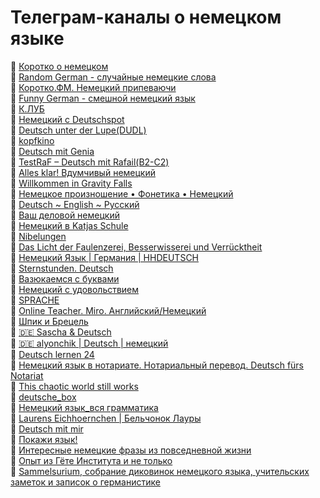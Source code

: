 # Телеграм-каналы о немецком языке  
🔸 [Коротко о немецком](https://t.me/korotko_de)  
🔸 [Random German - случайные немецкиe слова](https://t.me/RandomGerman)  
🔸 [Коротко.ФМ. Немецкий припеваючи](https://t.me/KorotkoFM)  
🔸 [Funny German - смешной немецкий язык](https://t.me/FunnyGerman)  
🔸 [К.ЛУБ](https://t.me/korotko_club)  
🔸 [Немецкий с Deutschspot](https://t.me/deutschspot)  
🔸 [Deutsch unter der Lupe(DUDL)](https://t.me/deutsch_dudl)  
🔸 [kopfkino](https://t.me/kpfkino)  
🔸 [Deutsch mit Genia](https://t.me/deutsch_mit_Genia)  
🔸 [TestRaF – Deutsch mit Rafail(B2-C2)](https://t.me/testrafde)  
🔸 [Alles klar! Вдумчивый немецкий](https://t.me/alles_klar)  
🔸 [Willkommen in Gravity Falls](https://t.me/gravity_falls_de)  
🔸 [Немецкое произношение • Фонетика • Немецкий](https://t.me/phonetikmitarseniy)  
🔸 [Deutsch ~ English ~ Русский](https://t.me/deu_eng_rus)  
🔸 [Ваш деловой немецкий](https://t.me/businessger)  
🔸 [Немецкий в Katjas Schule](https://t.me/C1_Deutsch)  
🔸 [Nibelungen](https://t.me/schnellde)  
🔸 [Das Licht der Faulenzerei, Besserwisserei und Verrücktheit](https://t.me/nachtmitmondlicht)  
🔸 [Немецкий Язык | Германия | HHDEUTSCH](https://t.me/hhdeutsch)  
🔸 [Sternstunden. Deutsch](https://t.me/Sternstunden_Deutsch)  
🔸 [Вазюкаемся с буквами](https://t.me/buchstaben_vsb)  
🔸 [Немецкий с удовольствием](https://t.me/okaydeutsch)  
🔸 [SPRACHE](https://t.me/Sprache_D)  
🔸 [Online Teacher. Miro. Английский/Немецкий](https://t.me/onlineteachersmiro)  
🔸 [Шпик и Брецель](https://t.me/jamonandbrezel)  
🔸 [🇩🇪 Sascha & Deutsch](https://t.me/sascha_deutsch)  
🔸 [🇩🇪 alyonchik | Deutsch | немецкий](https://t.me/alyonchichik_deutsch)  
🔸 [Deutsch lernen 24](https://t.me/deutsch_lernen_24)  
🔸 [Немецкий язык в нотариате. Нотариальный перевод. Deutsch fürs Notariat](https://t.me/locus_sigilli)  
🔸 [This chaotic world still works](https://t.me/this_chaotic_world)  
🔸 [deutsche_box](https://t.me/deutsche_box)  
🔸 [Немецкий язык_вся грамматика](https://t.me/allegrammatik)  
🔸 [Laurens Eichhoernchen | Бельчонок Лауры](https://t.me/laurenseichhoernchen)  
🔸 [Deutsch mit mir](https://t.me/deutschmitmir1)  
🔸 [Покажи язык!](https://t.me/zunge_raus)  
🔸 [Интересные немецкие фразы из повседневной жизни](https://t.me/deutsch_tour)  
🔸 [Опыт из Гёте Института и не только](https://t.me/GDS_Deutsch)  
🔸 [Sammelsurium, собрание диковинок немецкого языка, учительских заметок и записок о германистике](https://t.me/denis_o_nemetskom)  
